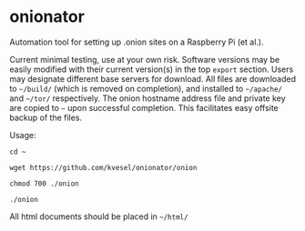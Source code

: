 # onionator
Automation tool for setting up .onion sites on a Raspberry Pi (et al.).

Current minimal testing, use at your own risk. Software versions may be easily modified with their current version(s) in the top `export` section. Users may designate different base servers for download. All files are downloaded to `~/build/` (which is removed on completion), and installed to `~/apache/` and `~/tor/` respectively. The onion hostname address file and private key are copied to `~` upon successful completion. This facilitates easy offsite backup of the files.

Usage:

`cd ~`

`wget https://github.com/kvesel/onionator/onion`

`chmod 700 ./onion`

`./onion`

All html documents should be placed in `~/html/`
